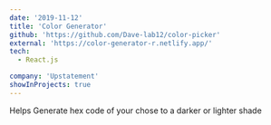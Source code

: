 ```yaml
---
date: '2019-11-12'
title: 'Color Generator'
github: 'https://github.com/Dave-lab12/color-picker'
external: 'https://color-generator-r.netlify.app/'
tech:
  - React.js

company: 'Upstatement'
showInProjects: true
---
```


Helps Generate hex code of your chose to a darker or lighter shade

